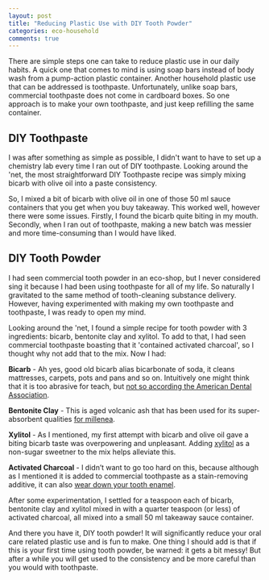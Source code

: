```yaml
---
layout: post
title: "Reducing Plastic Use with DIY Tooth Powder"
categories: eco-household
comments: true
---
```


There are simple steps one can take to reduce plastic use in our daily habits. A quick one that comes to mind is using soap bars instead of body wash from a pump-action plastic container. Another household plastic use that can be addressed is toothpaste. Unfortunately, unlike soap bars, commercial toothpaste does not come in cardboard boxes. So one approach is to make your own toothpaste, and just keep refilling the same container.

## DIY Toothpaste

I was after something as simple as possible, I didn't want to have to set up a chemistry lab every time I ran out of DIY toothpaste. Looking around the 'net, the most straightforward DIY Toothpaste recipe was simply mixing bicarb with olive oil into a paste consistency.

So, I mixed a bit of bicarb with olive oil in one of those 50 ml sauce containers that you get when you buy takeaway. This worked well, however there were some issues. Firstly, I found the bicarb quite biting in my mouth. Secondly, when I ran out of toothpaste, making a new batch was messier and more time-consuming than I would have liked.

## DIY Tooth Powder

I had seen commercial tooth powder in an eco-shop, but I never considered sing it because I had been using toothpaste for all of my life. So naturally I gravitated to the same method of tooth-cleaning substance delivery. However, having experimented with making my own toothpaste and toothpaste, I was ready to open my mind.

Looking around the 'net, I found a simple recipe for tooth powder with 3 ingredients: bicarb, bentonite clay and xylitol. To add to that, I had seen commercial toothpaste boasting that it 'contained activated charcoal', so I thought why not add that to the mix. Now I had:

**Bicarb** - Ah yes, good old bicarb alias bicarbonate of soda, it cleans mattresses, carpets, pots and pans and so on. Intuitively one might think that it is too abrasive for teach, but [not so according the American Dental Association](https://jada.ada.org/article/S0002-8177(17)30812-7/fulltext).

**Bentonite Clay** - This is aged volcanic ash that has been used for its super-absorbent qualities [for millenea](https://www.webmd.com/a-to-z-guides/bentonite-clay-benefits).

**Xylitol** - As I mentioned, my first attempt with bicarb and olive oil gave a biting bicarb taste was overpowering and unpleasant. Adding [xylitol](https://en.wikipedia.org/wiki/Xylitol) as a non-sugar sweetner to the mix helps alleviate this.

**Activated Charcoal** - I didn’t want to go too hard on this, because although as I mentioned it is added to commercial toothpaste as a stain-removing additive, it can also [wear down your tooth enamel](https://www.webmd.com/oral-health/what-to-know-about-activated-charcoal-whitening).

After some experimentation, I settled for a teaspoon each of bicarb, bentonite clay and xylitol mixed in with a quarter teaspoon (or less) of activated charcoal, all mixed into a small 50 ml takeaway sauce container.

And there you have it, DIY tooth powder! It will significantly reduce your oral care related plastic use and is fun to make. One thing I should add is that if this is your first time using tooth powder, be warned: it gets a bit messy! But after a while you will get used to the consistency and be more careful than you would with toothpaste.
